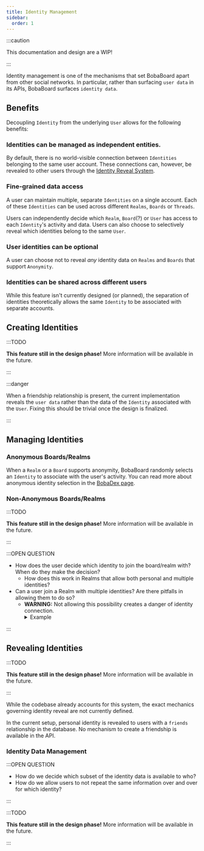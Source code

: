 ```yaml
---
title: Identity Management
sidebar:
  order: 1
---
```


:::caution

This documentation and design are a WIP!

:::

Identity management is one of the mechanisms that set BobaBoard apart from other social networks. In particular, rather than surfacing
`user data` in its APIs, BobaBoard surfaces `identity data`.

## Benefits

Decoupling `Identity` from the underlying `User` allows for the following benefits:

### Identities can be managed as independent entities.

By default, there is no world-visible connection between `Identities` belonging to the same user account. These connections can, however, be revealed to other users through the [Identity Reveal System](#revealing-identities).

### Fine-grained data access

A user can maintain multiple, separate `Identities` on a single account. Each of these `Identities` can be used across different `Realms`, `Boards` or `Threads`.

Users can independently decide which `Realm`, `Board`(?) or `User` has access to each `Identity`'s activity and data. Users can also choose to
selectively reveal which identities belong to the same `User`.

### User identities can be optional

A user can choose not to reveal _any_ identity data on `Realms` and `Boards` that support `Anonymity`.

### Identities can be shared across different users

While this feature isn't currently designed (or planned), the separation of identities theoretically allows the same `Identity` to be associated
with separate accounts.

## Creating Identities

:::TODO

**This feature still in the design phase!** More information will be available in the future.

:::

:::danger

When a friendship relationship is present, the current implementation reveals the `user data` rather than the data of the `Identity`
associated with the `User`. Fixing this should be trivial once the design is finalized.

:::

## Managing Identities

### Anonymous Boards/Realms

When a `Realm` or a `Board` supports anonymity, BobaBoard randomly selects an `Identity` to associate with the user's activity. You can read more
about anonymous identity selection in the [BobaDex page](bobadex.md).

### Non-Anonymous Boards/Realms

:::TODO

**This feature still in the design phase!** More information will be available in the future.

:::

:::OPEN QUESTION

- How does the user decide which identity to join the board/realm with? When do they make the decision?
  - How does this work in Realms that allow both personal and multiple identities?
- Can a user join a Realm with multiple identities? Are there pitfalls in allowing them to do so?
  - **WARNING:** Not allowing this possibility creates a danger of identity connection.
    <details>
      <summary>
        Example
      </summary>
      <div>
        Alice asks Bob to join their Realm with a specific identity. Bob has already joined the Realm with a different one, 
        and is unable to do accept Alice's request. Alice can now infer that one of the identities already in the Realm belongs
        to Bob.
      </div>
    </details>

:::

## Revealing Identities

:::TODO

**This feature still in the design phase!** More information will be available in the future.

:::

While the codebase already accounts for this system, the exact mechanics governing identity reveal are not currently defined.

In the current setup, personal identity is revealed to users with a `friends` relationship in the database. No mechanism to create a friendship
is available in the API.

### Identity Data Management

:::OPEN QUESTION

- How do we decide which subset of the identity data is available to who?
- How do we allow users to not repeat the same information over and over for which identity?

:::

:::TODO

**This feature still in the design phase!** More information will be available in the future.

:::
